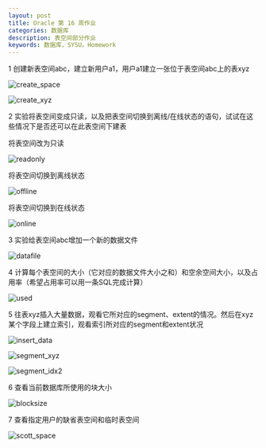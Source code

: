 ```yaml
---
layout: post
title: Oracle 第 16 周作业
categories: 数据库
description: 表空间部分作业
keywords: 数据库，SYSU，Homework
---
```


1 创建新表空间abc，建立新用户a1，用户a1建立一张位于表空间abc上的表xyz

![create_space](https://LeonhardE.github.io/images/oracle/create_space.png)

![create_xyz](https://LeonhardE.github.io/images/oracle/create_xyz.png)

2 实验将表空间变成只读，以及把表空间切换到离线/在线状态的语句，试试在这些情况下是否还可以在此表空间下建表

将表空间改为只读

![readonly](https://LeonhardE.github.io/images/oracle/readonly.png)

将表空间切换到离线状态

![offline](https://LeonhardE.github.io/images/oracle/offline.png)

将表空间切换到在线状态

![online](https://LeonhardE.github.io/images/oracle/online.png)

3 实验给表空间abc增加一个新的数据文件

![datafile](https://LeonhardE.github.io/images/oracle/datafile.png)

4 计算每个表空间的大小（它对应的数据文件大小之和）和空余空间大小，以及占用率（希望占用率可以用一条SQL完成计算）

![used](https://LeonhardE.github.io/images/oracle/used.png)

5 往表xyz插入大量数据，观看它所对应的segment、extent的情况。然后在xyz某个字段上建立索引，观看索引所对应的segment和extent状况

![insert_data](https://LeonhardE.github.io/images/oracle/insert_data.png)

![segment_xyz](https://LeonhardE.github.io/images/oracle/segment_xyz.png)

![segment_idx2](https://LeonhardE.github.io/images/oracle/segment_idx2.png)

6 查看当前数据库所使用的块大小

![blocksize](https://LeonhardE.github.io/images/oracle/blocksize.png)

7 查看指定用户的缺省表空间和临时表空间

![scott_space](https://LeonhardE.github.io/images/oracle/scott_space.png)


